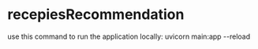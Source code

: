 # recepiesRecommendation

use this command to run the application locally: uvicorn main:app --reload
